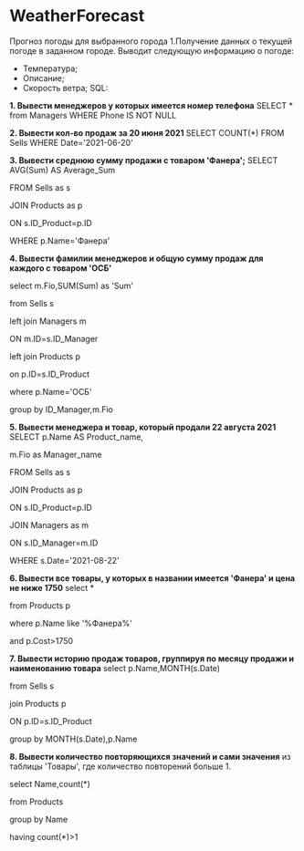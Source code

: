 # WeatherForecast
Прогноз погоды для выбранного города
1.Получение данных о текущей погоде в заданном городе.
Выводит следующую информацию о погоде:
- Температура;
- Описание;
- Скорость ветра;
SQL:


**1. Вывести менеджеров у которых имеется номер телефона** 
SELECT * from Managers WHERE Phone IS NOT NULL


**2. Вывести кол-во продаж за 20 июня 2021**
SELECT COUNT(*) FROM Sells WHERE Date='2021-06-20'


**3. Вывести среднюю сумму продажи с товаром 'Фанера';**
SELECT AVG(Sum) AS Average_Sum 


FROM Sells as s


JOIN Products as p


ON s.ID_Product=p.ID


WHERE p.Name='Фанера'


**4. Вывести фамилии менеджеров и общую сумму продаж для
каждого с товаром 'ОСБ'**


select m.Fio,SUM(Sum) as 'Sum'


from Sells s


left join Managers m


ON m.ID=s.ID_Manager


left join Products p


on p.ID=s.ID_Product


where p.Name='ОСБ'


group by ID_Manager,m.Fio


**5. Вывести менеджера и товар, который продали 22 августа 2021**
SELECT p.Name AS Product_name,


m.Fio as Manager_name


FROM Sells as s


JOIN Products as p


ON s.ID_Product=p.ID


JOIN Managers as m


ON s.ID_Manager=m.ID


WHERE s.Date='2021-08-22'


**6. Вывести все товары, у которых в названии имеется 'Фанера' и
цена не ниже 1750**
select * 


from Products p


where p.Name like '%Фанера%'


and p.Cost>1750


**7. Вывести историю продаж товаров, группируя по месяцу продажи
и наименованию товара**
select p.Name,MONTH(s.Date)


from Sells s


join Products p


ON p.ID=s.ID_Product


group by MONTH(s.Date),p.Name


**8. Вывести количество повторяющихся значений и сами значения**
из таблицы 'Товары', где количество повторений больше 1.


select Name,count(*)


from Products


group by Name


having count(*)>1
